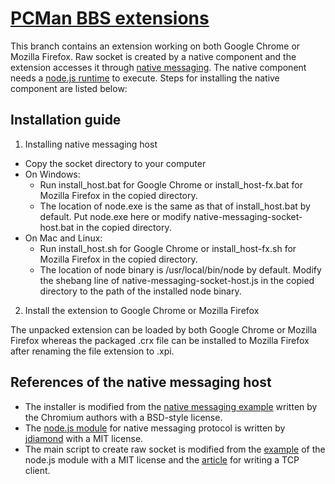 [PCMan BBS extensions](https://addons.mozilla.org/firefox/addon/pcman-bbs-extension/)
=============

This branch contains an extension working on both Google Chrome or Mozilla Firefox. Raw socket is created by a native component and the extension accesses it through [native messaging](https://developer.chrome.com/extensions/nativeMessaging). The native component needs a [node.js runtime](https://nodejs.org/en/download) to execute. Steps for installing the native component are listed below:

## Installation guide

1. Installing native messaging host
  * Copy the socket directory to your computer
  * On Windows:
    * Run install_host.bat for Google Chrome or install_host-fx.bat for Mozilla Firefox in the copied directory.
    * The location of node.exe is the same as that of install_host.bat by default. Put node.exe here or modify native-messaging-socket-host.bat in the copied directory.
  * On Mac and Linux:
    * Run install_host.sh for Google Chrome or install_host-fx.sh for Mozilla Firefox in the copied directory.
    * The location of node binary is /usr/local/bin/node by default. Modify the shebang line of native-messaging-socket-host.js in the copied directory to the path of the installed node binary.
2. Install the extension to Google Chrome or Mozilla Firefox

The unpacked extension can be loaded by both Google Chrome or Mozilla Firefox whereas the packaged .crx file can be installed to Mozilla Firefox after renaming the file extension to .xpi.

## References of the native messaging host

* The installer is modified from the [native messaging example](https://chromium.googlesource.com/chromium/src/+/master/chrome/common/extensions/docs/examples/api/nativeMessaging) written by the Chromium authors with a BSD-style license.
* The [node.js module](https://github.com/jdiamond/chrome-native-messaging) for native messaging protocol is written by [jdiamond](https://github.com/jdiamond) with a MIT license.
* The main script to create raw socket is modified from the [example](https://github.com/jdiamond/chrome-native-messaging/blob/master/host/my_host.js) of the node.js module with a MIT license and the [article](http://www.hacksparrow.com/tcp-socket-programming-in-node-js.html) for writing a TCP client.
